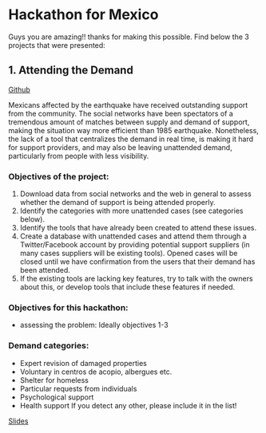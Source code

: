 # Hackathon for Mexico

Guys you are amazing!! thanks for making this possible. Find below the 3 projects that were presented:

## 1. Attending the Demand
[Github](https://github.com/jpchamps/attending_demand_sismo)

Mexicans affected by the earthquake have received outstanding support from the community. The social networks have been spectators of a tremendous amount of matches between supply and demand of support, making the situation way more efficient than 1985 earthquake. Nonetheless, the lack of a tool that centralizes the demand in real time, is making it hard for support providers, and may also be leaving unattended demand, particularly from people with less visibility.

### Objectives of the project:

1. Download data from social networks and the web in general to assess whether the demand of support is being attended properly. 
2. Identify the categories with more unattended cases (see categories below).
3. Identify the tools that have already been created to attend these issues.
4. Create a database with unattended cases and attend them through a Twitter/Facebook account by providing potential support suppliers (in many cases suppliers will be existing tools). Opened cases will be closed until we have confirmation from the users that their demand has been attended. 
5. If the existing tools are lacking key features, try to talk with the owners about this, or develop tools that include these features if needed. 

### Objectives for this hackathon:
 
- assessing the problem: Ideally objectives 1-3

### Demand categories:
- Expert revision of damaged properties 
- Voluntary in centros de acopio, albergues etc.
- Shelter for homeless 
- Particular requests from individuals 
- Psychological support 
- Health support 
If you detect any other, please include it in the list!

[Slides](https://docs.google.com/presentation/d/1rxVNmR56j8hP73fatT2TvMGN9J2w8fuzX8O6dTMZvxY/edit?ts=59c6790e#slide=id.g2574c7fb04_0_46)
